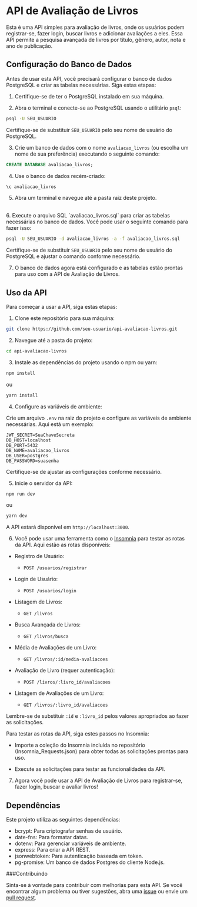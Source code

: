 # API de Avaliação de Livros

Esta é uma API simples para avaliação de livros, onde os usuários podem registrar-se, fazer login, buscar livros e adicionar avaliações a eles. Essa API permite a pesquisa avançada de livros por título, gênero, autor, nota e ano de publicação.

## Configuração do Banco de Dados

Antes de usar esta API, você precisará configurar o banco de dados PostgreSQL e criar as tabelas necessárias. Siga estas etapas:

1. Certifique-se de ter o PostgreSQL instalado em sua máquina.

2. Abra o terminal e conecte-se ao PostgreSQL usando o utilitário `psql`:

```bash
psql -U SEU_USUARIO
```

Certifique-se de substituir `SEU_USUARIO` pelo seu nome de usuário do PostgreSQL.

3. Crie um banco de dados com o nome `avaliacao_livros` (ou escolha um nome de sua preferência) executando o seguinte comando:

```sql
CREATE DATABASE avaliacao_livros;
```

4. Use o banco de dados recém-criado:

```sql
\c avaliacao_livros
```

5. Abra um terminal e navegue até a pasta raiz deste projeto.
<br>
6. Execute o arquivo SQL `avaliacao_livros.sql` para criar as tabelas necessárias no banco de dados. Você pode usar o seguinte comando para fazer isso:

```bash
psql -U SEU_USUARIO -d avaliacao_livros -a -f avaliacao_livros.sql
```
Certifique-se de substituir `SEU_USUARIO` pelo seu nome de usuário do PostgreSQL e ajustar o comando conforme necessário.

7. O banco de dados agora está configurado e as tabelas estão prontas para uso com a API de Avaliação de Livros.

## Uso da API

Para começar a usar a API, siga estas etapas:

1. Clone este repositório para sua máquina:

```bash
git clone https://github.com/seu-usuario/api-avaliacao-livros.git
```

2. Navegue até a pasta do projeto:

```bash
cd api-avaliacao-livros
```

3. Instale as dependências do projeto usando o npm ou yarn:

```bash
npm install
```

ou

```bash
yarn install
```

4. Configure as variáveis de ambiente:

Crie um arquivo `.env` na raiz do projeto e configure as variáveis de ambiente necessárias. Aqui está um exemplo:

```
JWT_SECRET=SuaChaveSecreta
DB_HOST=localhost
DB_PORT=5432
DB_NAME=avaliacao_livros
DB_USER=postgres
DB_PASSWORD=suasenha
```

Certifique-se de ajustar as configurações conforme necessário.

5. Inicie o servidor da API:

```bash
npm run dev
```

ou

```bash
yarn dev
```

A API estará disponível em `http://localhost:3000`.

6. Você pode usar uma ferramenta como o [Insomnia](https://insomnia.rest/) para testar as rotas da API. Aqui estão as rotas disponíveis:

- Registro de Usuário:
  - `POST /usuarios/registrar`

- Login de Usuário:
  - `POST /usuarios/login`

- Listagem de Livros:
  - `GET /livros`

- Busca Avançada de Livros:
  - `GET /livros/busca`

- Média de Avaliações de um Livro:
  - `GET /livros/:id/media-avaliacoes`

- Avaliação de Livro (requer autenticação):
  - `POST /livros/:livro_id/avaliacoes`

- Listagem de Avaliações de um Livro:
  - `GET /livros/:livro_id/avaliacoes`

Lembre-se de substituir `:id` e `:livro_id` pelos valores apropriados ao fazer as solicitações.


Para testar as rotas da API, siga estes passos no Insomnia:

- Importe a coleção do Insomnia incluída no repositório (Insomnia_Requests.json) para obter todas as solicitações prontas para uso.

- Execute as solicitações para testar as funcionalidades da API.


7. Agora você pode usar a API de Avaliação de Livros para registrar-se, fazer login, buscar e avaliar livros!

## Dependências

Este projeto utiliza as seguintes dependências:

- bcrypt: Para criptografar senhas de usuário.
- date-fns: Para formatar datas.
- dotenv: Para gerenciar variáveis de ambiente.
- express: Para criar a API REST.
- jsonwebtoken: Para autenticação baseada em token.
- pg-promise: Um banco de dados Postgres do cliente Node.js.

###Contribuindo

Sinta-se à vontade para contribuir com melhorias para esta API. Se você encontrar algum problema ou tiver sugestões, abra uma [issue](https://github.com/thiagopedro99/API_de_Avaliacao_de_Livros/issues) ou envie um [pull request](https://github.com/thiagopedro99/API_de_Avaliacao_de_Livros/pulls).